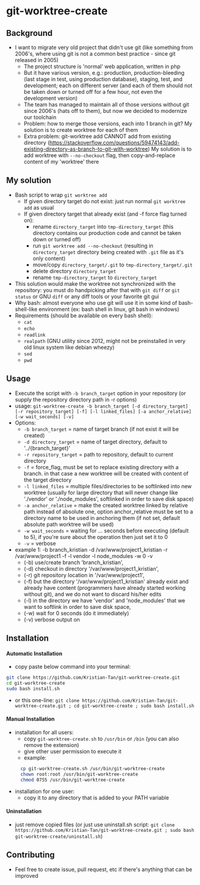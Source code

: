 # git-worktree-create


## Background

- I want to migrate very old project that didn't use git (like something from 2006's, where using git is not a common best practice - since git released in 2005)
  - The project structure is 'normal' web application, written in php
  - But it have various version, e.g.: production, production-bleeding (last stage in test, using production database), staging, test, and development; each on different server (and each of them should not be taken down or turned off for a few hour, not even the development version)
  - The team has managed to maintain all of those versions without git since 2006's (hats off to them), but now we decided to modernize our toolchain
  - Problem: how to merge those versions, each into 1 branch in git? My solution is to create worktree for each of them
  - Extra problem: git-worktree add CANNOT add from existing directory (https://stackoverflow.com/questions/59474143/add-existing-directory-as-branch-to-git-with-worktree) My solution is to add worktree with `--no-checkout` flag, then copy-and-replace content of my 'worktree' there


## My solution

- Bash script to wrap `git worktree add`
  - If given directory target do not exist: just run normal `git worktree add` as usual
  - If given directory target that already exist (and -f force flag turned on):
    - rename `directory_target` into `tmp-directory_target` (this directory contains our production code and cannot be taken down or turned off)
    - run `git worktree add --no-checkout` (resulting in `directory_target` directory being created with `.git` file as it's only content)
    - move/copy `directory_target/.git` to `tmp-directory_target/.git`
    - delete directory `directory_target`
    - rename `tmp-directory_target` to `directory_target`
- This solution would make the worktree not synchronized with the repository: you must do handpicking after that with `git diff` or `git status` or GNU `diff` or any diff tools or your favorite git gui
- Why bash: almost everyone who use git will use it in some kind of bash-shell-like environment (ex: bash shell in linux, git bash in windows)
- Requirements (should be available on every bash shell):
  - `cat`
  - `echo`
  - `readlink`
  - `realpath` (GNU utility since 2012, might not be preinstalled in very old linux system like debian wheezy)
  - `sed`
  - `pwd`


## Usage

- Execute the script with `-b branch_target` option in your repository (or supply the repository directory path in -r options)
- usage: `git-worktree-create -b branch_target [-d directory_target] [-r repository_target] [-f] [-l linked_files] [-a anchor_relative] [-w wait_seconds] [-v]`
- Options:
  - `-b branch_target` = name of target branch (if not exist it will be created)
  - `-d directory_target` = name of target directory, default to '../{branch_target}'
  - `-r repository_target` = path to repository, default to current directory
  - `-f` = force_flag, must be set to replace existing directory with a branch. in that case a new worktree will be created with content of the target directory
  - `-l linked_files` = multiple files/directories to be softlinked into new worktree (usually for large directory that will never change like './vendor' or './node_modules', softlinked in order to save disk space)
  - `-a anchor_relative` = make the created worktree linked by relative path instead of absolute one, option anchor_relative must be set to a directory name to be used in anchoring them (if not set, default absolute path worktree will be used)
  - `-w wait_seconds` = waiting for ... seconds before executing (default to 5), if you're sure about the operation then just set it to 0
  - `-v` = verbose
- example 1: -b branch_kristian -d /var/www/project1_kristian -r /var/www/project1 -f -l vendor -l node_modules -w 0 -v
  - (-b) use/create branch 'branch_kristian',
  - (-d) checkout in directory '/var/www/project1_kristian',
  - (-r) git repository location in '/var/www/project1',
  - (-f) but the directory '/var/www/project1_kristian' already exist and already have content (programmers have already started working without git), and we do not want to discard his/her edits
  - (-l) in the directory we have 'vendor' and 'node_modules' that we want to softlink in order to save disk space,
  - (-w) wait for 0 seconds (do it immediately)
  - (-v) verbose output on

## Installation

#### Automatic Installation

- copy paste below command into your terminal:
```bash
git clone https://github.com/Kristian-Tan/git-worktree-create.git
cd git-worktree-create
sudo bash install.sh
```
- or this one-line: ```git clone https://github.com/Kristian-Tan/git-worktree-create.git ; cd git-worktree-create ; sudo bash install.sh```

#### Manual Installation

- installation for all users:
  - copy `git-worktree-create.sh` to `/usr/bin` or `/bin` (you can also remove the extension)
  - give other user permission to execute it
  - example:
  ```bash
    cp git-worktree-create.sh /usr/bin/git-worktree-create
    chown root:root /usr/bin/git-worktree-create
    chmod 0755 /usr/bin/git-worktree-create
  ```
- installation for one user:
  - copy it to any directory that is added to your PATH variable

#### Uninstallation

- just remove copied files (or just use uninstall.sh script: ```git clone https://github.com/Kristian-Tan/git-worktree-create.git ; sudo bash git-worktree-create/uninstall.sh```)

## Contributing

- Feel free to create issue, pull request, etc if there's anything that can be improved

